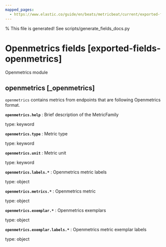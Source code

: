 ```yaml
---
mapped_pages:
  - https://www.elastic.co/guide/en/beats/metricbeat/current/exported-fields-openmetrics.html
---
```


% This file is generated! See scripts/generate_fields_docs.py

# Openmetrics fields [exported-fields-openmetrics]

Openmetrics module

## openmetrics [_openmetrics]

`openmetrics` contains metrics from endpoints that are following Openmetrics format.

**`openmetrics.help`**
:   Brief description of the MetricFamily

type: keyword


**`openmetrics.type`**
:   Metric type

type: keyword


**`openmetrics.unit`**
:   Metric unit

type: keyword


**`openmetrics.labels.*`**
:   Openmetrics metric labels

type: object


**`openmetrics.metrics.*`**
:   Openmetrics metric

type: object


**`openmetrics.exemplar.*`**
:   Openmetrics exemplars

type: object


**`openmetrics.exemplar.labels.*`**
:   Openmetrics metric exemplar labels

type: object


